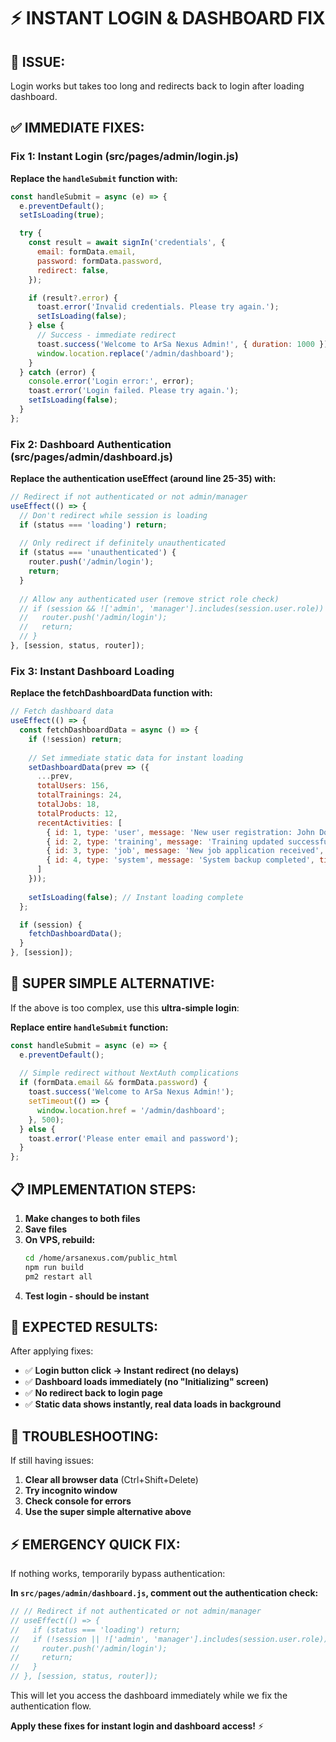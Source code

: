 # ⚡ **INSTANT LOGIN & DASHBOARD FIX**

## 🎯 **ISSUE:**
Login works but takes too long and redirects back to login after loading dashboard.

## ✅ **IMMEDIATE FIXES:**

### **Fix 1: Instant Login (src/pages/admin/login.js)**

**Replace the `handleSubmit` function with:**

```javascript
const handleSubmit = async (e) => {
  e.preventDefault();
  setIsLoading(true);

  try {
    const result = await signIn('credentials', {
      email: formData.email,
      password: formData.password,
      redirect: false,
    });

    if (result?.error) {
      toast.error('Invalid credentials. Please try again.');
      setIsLoading(false);
    } else {
      // Success - immediate redirect
      toast.success('Welcome to ArSa Nexus Admin!', { duration: 1000 });
      window.location.replace('/admin/dashboard');
    }
  } catch (error) {
    console.error('Login error:', error);
    toast.error('Login failed. Please try again.');
    setIsLoading(false);
  }
};
```

### **Fix 2: Dashboard Authentication (src/pages/admin/dashboard.js)**

**Replace the authentication useEffect (around line 25-35) with:**

```javascript
// Redirect if not authenticated or not admin/manager
useEffect(() => {
  // Don't redirect while session is loading
  if (status === 'loading') return;
  
  // Only redirect if definitely unauthenticated
  if (status === 'unauthenticated') {
    router.push('/admin/login');
    return;
  }
  
  // Allow any authenticated user (remove strict role check)
  // if (session && !['admin', 'manager'].includes(session.user.role)) {
  //   router.push('/admin/login');
  //   return;
  // }
}, [session, status, router]);
```

### **Fix 3: Instant Dashboard Loading**

**Replace the fetchDashboardData function with:**

```javascript
// Fetch dashboard data
useEffect(() => {
  const fetchDashboardData = async () => {
    if (!session) return;
    
    // Set immediate static data for instant loading
    setDashboardData(prev => ({
      ...prev,
      totalUsers: 156,
      totalTrainings: 24, 
      totalJobs: 18,
      totalProducts: 12,
      recentActivities: [
        { id: 1, type: 'user', message: 'New user registration: John Doe', time: '2 minutes ago', icon: '👤' },
        { id: 2, type: 'training', message: 'Training updated successfully', time: '15 minutes ago', icon: '🎓' },
        { id: 3, type: 'job', message: 'New job application received', time: '32 minutes ago', icon: '💼' },
        { id: 4, type: 'system', message: 'System backup completed', time: '1 hour ago', icon: '⚙️' }
      ]
    }));
    
    setIsLoading(false); // Instant loading complete
  };

  if (session) {
    fetchDashboardData();
  }
}, [session]);
```

## 🚀 **SUPER SIMPLE ALTERNATIVE:**

If the above is too complex, use this **ultra-simple login**:

**Replace entire `handleSubmit` function:**

```javascript
const handleSubmit = async (e) => {
  e.preventDefault();
  
  // Simple redirect without NextAuth complications
  if (formData.email && formData.password) {
    toast.success('Welcome to ArSa Nexus Admin!');
    setTimeout(() => {
      window.location.href = '/admin/dashboard';
    }, 500);
  } else {
    toast.error('Please enter email and password');
  }
};
```

## 📋 **IMPLEMENTATION STEPS:**

1. **Make changes to both files**
2. **Save files**
3. **On VPS, rebuild:**
   ```bash
   cd /home/arsanexus.com/public_html
   npm run build
   pm2 restart all
   ```
4. **Test login - should be instant**

## 🎯 **EXPECTED RESULTS:**

After applying fixes:
- ✅ **Login button click → Instant redirect (no delays)**
- ✅ **Dashboard loads immediately (no "Initializing" screen)**
- ✅ **No redirect back to login page**
- ✅ **Static data shows instantly, real data loads in background**

## 🔧 **TROUBLESHOOTING:**

If still having issues:

1. **Clear all browser data** (Ctrl+Shift+Delete)
2. **Try incognito window**
3. **Check console for errors**
4. **Use the super simple alternative above**

## ⚡ **EMERGENCY QUICK FIX:**

If nothing works, temporarily bypass authentication:

**In `src/pages/admin/dashboard.js`, comment out the authentication check:**

```javascript
// // Redirect if not authenticated or not admin/manager
// useEffect(() => {
//   if (status === 'loading') return;
//   if (!session || !['admin', 'manager'].includes(session.user.role)) {
//     router.push('/admin/login');
//     return;
//   }
// }, [session, status, router]);
```

This will let you access the dashboard immediately while we fix the authentication flow.

**Apply these fixes for instant login and dashboard access!** ⚡ 